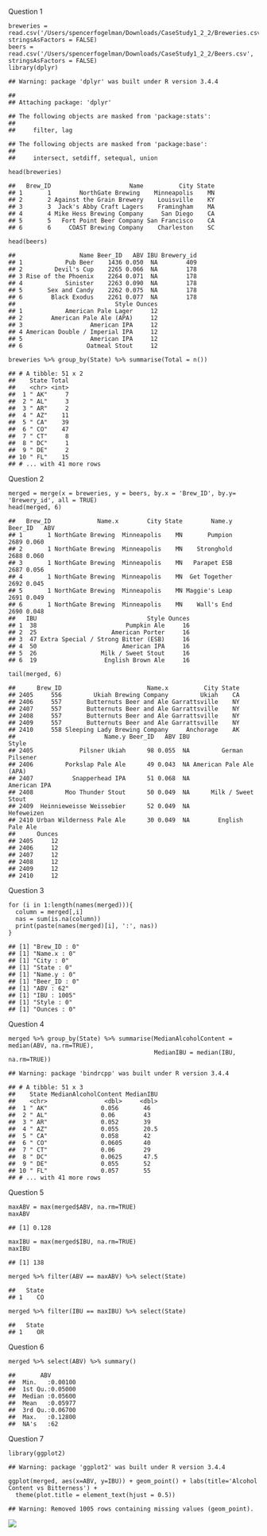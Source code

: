 Question 1

    breweries = read.csv('/Users/spencerfogelman/Downloads/CaseStudy1_2_2/Breweries.csv', stringsAsFactors = FALSE)
    beers = read.csv('/Users/spencerfogelman/Downloads/CaseStudy1_2_2/Beers.csv', stringsAsFactors = FALSE)
    library(dplyr)

    ## Warning: package 'dplyr' was built under R version 3.4.4

    ## 
    ## Attaching package: 'dplyr'

    ## The following objects are masked from 'package:stats':
    ## 
    ##     filter, lag

    ## The following objects are masked from 'package:base':
    ## 
    ##     intersect, setdiff, setequal, union

    head(breweries)

    ##   Brew_ID                      Name          City State
    ## 1       1        NorthGate Brewing    Minneapolis    MN
    ## 2       2 Against the Grain Brewery    Louisville    KY
    ## 3       3  Jack's Abby Craft Lagers    Framingham    MA
    ## 4       4 Mike Hess Brewing Company     San Diego    CA
    ## 5       5   Fort Point Beer Company San Francisco    CA
    ## 6       6     COAST Brewing Company    Charleston    SC

    head(beers)

    ##                  Name Beer_ID   ABV IBU Brewery_id
    ## 1            Pub Beer    1436 0.050  NA        409
    ## 2         Devil's Cup    2265 0.066  NA        178
    ## 3 Rise of the Phoenix    2264 0.071  NA        178
    ## 4            Sinister    2263 0.090  NA        178
    ## 5       Sex and Candy    2262 0.075  NA        178
    ## 6        Black Exodus    2261 0.077  NA        178
    ##                            Style Ounces
    ## 1            American Pale Lager     12
    ## 2        American Pale Ale (APA)     12
    ## 3                   American IPA     12
    ## 4 American Double / Imperial IPA     12
    ## 5                   American IPA     12
    ## 6                  Oatmeal Stout     12

    breweries %>% group_by(State) %>% summarise(Total = n()) 

    ## # A tibble: 51 x 2
    ##    State Total
    ##    <chr> <int>
    ##  1 " AK"     7
    ##  2 " AL"     3
    ##  3 " AR"     2
    ##  4 " AZ"    11
    ##  5 " CA"    39
    ##  6 " CO"    47
    ##  7 " CT"     8
    ##  8 " DC"     1
    ##  9 " DE"     2
    ## 10 " FL"    15
    ## # ... with 41 more rows

Question 2

    merged = merge(x = breweries, y = beers, by.x = 'Brew_ID', by.y= 'Brewery_id', all = TRUE)
    head(merged, 6)

    ##   Brew_ID             Name.x        City State        Name.y Beer_ID   ABV
    ## 1       1 NorthGate Brewing  Minneapolis    MN       Pumpion    2689 0.060
    ## 2       1 NorthGate Brewing  Minneapolis    MN    Stronghold    2688 0.060
    ## 3       1 NorthGate Brewing  Minneapolis    MN   Parapet ESB    2687 0.056
    ## 4       1 NorthGate Brewing  Minneapolis    MN  Get Together    2692 0.045
    ## 5       1 NorthGate Brewing  Minneapolis    MN Maggie's Leap    2691 0.049
    ## 6       1 NorthGate Brewing  Minneapolis    MN    Wall's End    2690 0.048
    ##   IBU                               Style Ounces
    ## 1  38                         Pumpkin Ale     16
    ## 2  25                     American Porter     16
    ## 3  47 Extra Special / Strong Bitter (ESB)     16
    ## 4  50                        American IPA     16
    ## 5  26                  Milk / Sweet Stout     16
    ## 6  19                   English Brown Ale     16

    tail(merged, 6)

    ##      Brew_ID                        Name.x          City State
    ## 2405     556         Ukiah Brewing Company         Ukiah    CA
    ## 2406     557       Butternuts Beer and Ale Garrattsville    NY
    ## 2407     557       Butternuts Beer and Ale Garrattsville    NY
    ## 2408     557       Butternuts Beer and Ale Garrattsville    NY
    ## 2409     557       Butternuts Beer and Ale Garrattsville    NY
    ## 2410     558 Sleeping Lady Brewing Company     Anchorage    AK
    ##                         Name.y Beer_ID   ABV IBU                   Style
    ## 2405             Pilsner Ukiah      98 0.055  NA         German Pilsener
    ## 2406         Porkslap Pale Ale      49 0.043  NA American Pale Ale (APA)
    ## 2407           Snapperhead IPA      51 0.068  NA            American IPA
    ## 2408         Moo Thunder Stout      50 0.049  NA      Milk / Sweet Stout
    ## 2409  Heinnieweisse Weissebier      52 0.049  NA              Hefeweizen
    ## 2410 Urban Wilderness Pale Ale      30 0.049  NA        English Pale Ale
    ##      Ounces
    ## 2405     12
    ## 2406     12
    ## 2407     12
    ## 2408     12
    ## 2409     12
    ## 2410     12

Question 3

    for (i in 1:length(names(merged))){
      column = merged[,i]
      nas = sum(is.na(column))
      print(paste(names(merged)[i], ':', nas))
    }

    ## [1] "Brew_ID : 0"
    ## [1] "Name.x : 0"
    ## [1] "City : 0"
    ## [1] "State : 0"
    ## [1] "Name.y : 0"
    ## [1] "Beer_ID : 0"
    ## [1] "ABV : 62"
    ## [1] "IBU : 1005"
    ## [1] "Style : 0"
    ## [1] "Ounces : 0"

Question 4

    merged %>% group_by(State) %>% summarise(MedianAlcoholContent = median(ABV, na.rm=TRUE),
                                             MedianIBU = median(IBU, na.rm=TRUE))

    ## Warning: package 'bindrcpp' was built under R version 3.4.4

    ## # A tibble: 51 x 3
    ##    State MedianAlcoholContent MedianIBU
    ##    <chr>                <dbl>     <dbl>
    ##  1 " AK"               0.056       46  
    ##  2 " AL"               0.06        43  
    ##  3 " AR"               0.052       39  
    ##  4 " AZ"               0.055       20.5
    ##  5 " CA"               0.058       42  
    ##  6 " CO"               0.0605      40  
    ##  7 " CT"               0.06        29  
    ##  8 " DC"               0.0625      47.5
    ##  9 " DE"               0.055       52  
    ## 10 " FL"               0.057       55  
    ## # ... with 41 more rows

Question 5

    maxABV = max(merged$ABV, na.rm=TRUE)
    maxABV

    ## [1] 0.128

    maxIBU = max(merged$IBU, na.rm=TRUE)
    maxIBU

    ## [1] 138

    merged %>% filter(ABV == maxABV) %>% select(State)

    ##   State
    ## 1    CO

    merged %>% filter(IBU == maxIBU) %>% select(State)

    ##   State
    ## 1    OR

Question 6

    merged %>% select(ABV) %>% summary()

    ##       ABV         
    ##  Min.   :0.00100  
    ##  1st Qu.:0.05000  
    ##  Median :0.05600  
    ##  Mean   :0.05977  
    ##  3rd Qu.:0.06700  
    ##  Max.   :0.12800  
    ##  NA's   :62

Question 7

    library(ggplot2)

    ## Warning: package 'ggplot2' was built under R version 3.4.4

    ggplot(merged, aes(x=ABV, y=IBU)) + geom_point() + labs(title='Alcohol Content vs Bitterness') +
      theme(plot.title = element_text(hjust = 0.5))

    ## Warning: Removed 1005 rows containing missing values (geom_point).

![](Capstone1_files/figure-markdown_strict/unnamed-chunk-7-1.png)
